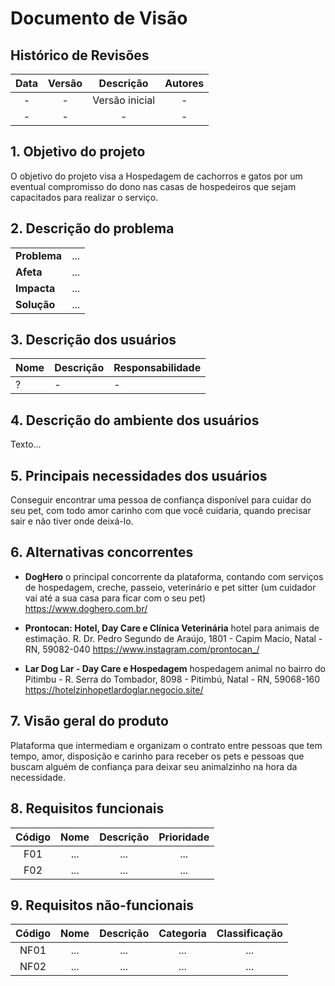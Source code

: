 # Documento de Visão

## Histórico de Revisões

| Data                |  Versão             |          Descrição  |  Autores            |
| :-----------------: | :-----------------: | :-----------------: | :-----------------: |
| - | - | Versão inicial |  - |
| - | - | - |  - |


## 1. Objetivo do projeto

O objetivo do projeto visa a Hospedagem de cachorros e gatos por um eventual compromisso do dono nas casas de hospedeiros que sejam capacitados para realizar o serviço.

## 2. Descrição do problema

|     |      |
| --- | --- |
| **Problema**            | ... |
| **Afeta**               | ... |  
| **Impacta**             | ... |
| **Solução**             | ... | 

## 3. Descrição dos usuários 

| Nome                |  Descrição          |   Responsabilidade  |
| -----------------   | -----------------   | -----------------   |
| ? | - | - |

## 4. Descrição do ambiente dos usuários

Texto...

## 5. Principais necessidades dos usuários

Conseguir encontrar uma pessoa de confiança disponível para cuidar do seu pet, com todo amor carinho com que você cuidaria, quando precisar sair e não tiver onde deixá-lo. 

## 6. Alternativas concorrentes

* **DogHero** o principal concorrente da plataforma, contando com serviços de hospedagem, creche, passeio, veterinário e pet sitter (um cuidador vai até a sua casa para ficar com o seu pet) https://www.doghero.com.br/

* **Prontocan: Hotel, Day Care e Clínica Veterinária** hotel para animais de estimação. R. Dr. Pedro Segundo de Araújo, 1801 - Capim Macio, Natal - RN, 59082-040 https://www.instagram.com/prontocan_/ 

* **Lar Dog Lar - Day Care e Hospedagem** hospedagem animal no bairro do Pitimbu - R. Serra do Tombador, 8098 - Pitimbú, Natal - RN, 59068-160 https://hotelzinhopetlardoglar.negocio.site/


## 7. Visão geral do produto

Plataforma que intermediam e organizam o contrato entre pessoas que tem tempo, amor, disposição e carinho para receber os pets e pessoas que buscam alguém de confiança para deixar seu animalzinho na hora da necessidade.

## 8. Requisitos funcionais

| Código              |  Nome               |          Descrição  |  Prioridade         |
| :-----------------: | :-----------------: | :-----------------: | :-----------------: |
| F01 | ... | ... | ... |
| F02 | ... | ... | ... |

## 9. Requisitos não-funcionais

| Código              |  Nome               |          Descrição  |  Categoria          |  Classificação      |
| :-----------------: | :-----------------: | :-----------------: | :-----------------: | :-----------------: |
| NF01 | ... | ... | ... | ... |
| NF02 | ... | ... | ... | ... |
